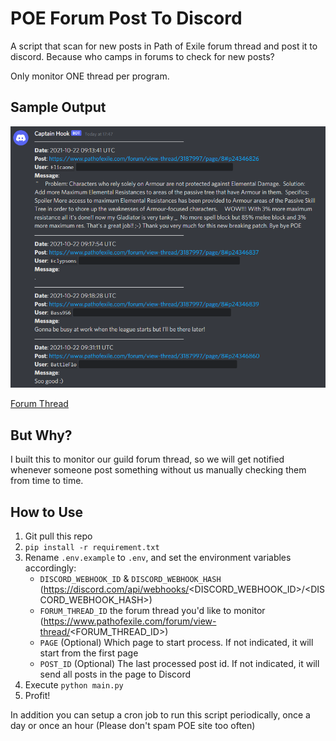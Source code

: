 # POE Forum Post To Discord

A script that scan for new posts in Path of Exile forum thread and post it to discord. Because who camps in forums to check for new posts?

Only monitor ONE thread per program.


## Sample Output

![sample output](/readme/sample.png)

[Forum Thread](https://www.pathofexile.com/forum/view-thread/3187997/page/8)


## But Why?

I built this to monitor our guild forum thread, so we will get notified whenever someone post something without us manually checking them from time to time.


## How to Use

1. Git pull this repo
1. `pip install -r requirement.txt`
1. Rename `.env.example` to `.env`, and set the environment variables accordingly:
    - `DISCORD_WEBHOOK_ID` & `DISCORD_WEBHOOK_HASH` (https://discord.com/api/webhooks/<DISCORD_WEBHOOK_ID>/<DISCORD_WEBHOOK_HASH>)
    - `FORUM_THREAD_ID` the forum thread you'd like to monitor (https://www.pathofexile.com/forum/view-thread/<FORUM_THREAD_ID>)
    - `PAGE` (Optional) Which page to start process. If not indicated, it will start from the first page
    - `POST_ID` (Optional) The last processed post id. If not indicated, it will send all posts in the page to Discord
1. Execute `python main.py`
1. Profit!

In addition you can setup a cron job to run this script periodically, once a day or once an hour (Please don't spam POE site too often)
